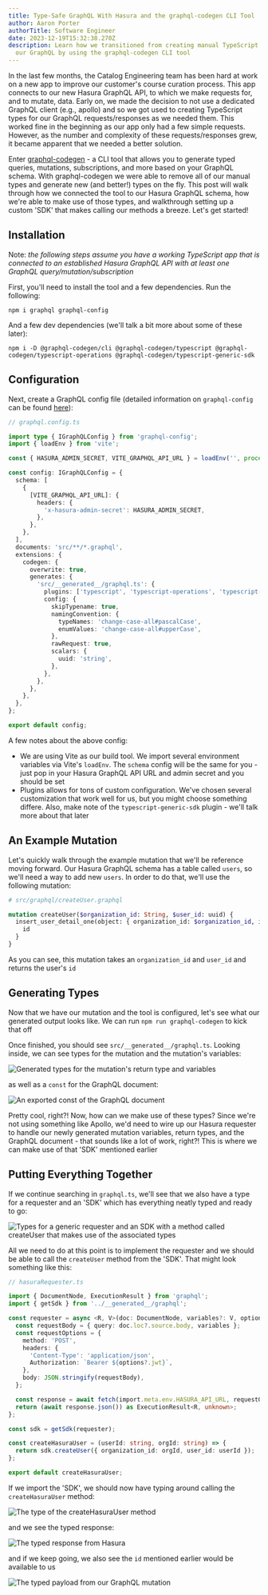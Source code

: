 ```yaml
---
title: Type-Safe GraphQL With Hasura and the graphql-codegen CLI Tool
author: Aaron Porter
authorTitle: Software Engineer
date: 2023-12-19T15:32:38.270Z
description: Learn how we transitioned from creating manual TypeScript types for
  our GraphQL by using the graphql-codegen CLI tool
---
```

In the last few months, the Catalog Engineering team has been hard at work on a new app to improve our customer's course curation process. This app connects to our new Hasura GraphQL API, to which we make requests for, and to mutate, data. Early on, we made the decision to not use a dedicated GraphQL client (e.g., apollo) and so we got used to creating TypeScript types for our GraphQL requests/responses as we needed them. This worked fine in the beginning as our app only had a few simple requests. However, as the number and complexity of these requests/responses grew, it became apparent that we needed a better solution.

Enter [graphql-codegen](https://the-guild.dev/graphql/codegen) - a CLI tool that allows you to generate typed queries, mutations, subscriptions, and more based on your GraphQL schema. With graphql-codegen we were able to remove all of our manual types and generate new (and better!) types on the fly. This post will walk through how we connected the tool to our Hasura GraphQL schema, how we're able to make use of those types, and walkthrough setting up a custom 'SDK' that makes calling our methods a breeze. Let's get started!

## Installation

Note: *the following steps assume you have a working TypeScript app that is connected to an established Hasura GraphQL API with at least one GraphQL query/mutation/subscription*

First, you'll need to install the tool and a few dependencies. Run the following:

```shell
npm i graphql graphql-config
```

And a few dev dependencies (we'll talk a bit more about some of these later):

```shell
npm i -D @graphql-codegen/cli @graphql-codegen/typescript @graphql-codegen/typescript-operations @graphql-codegen/typescript-generic-sdk
```

## Configuration

Next, create a GraphQL config file (detailed information on `graphql-config` can be found [here](https://the-guild.dev/graphql/config/docs)):

```typescript
// graphql.config.ts

import type { IGraphQLConfig } from 'graphql-config';
import { loadEnv } from 'vite';

const { HASURA_ADMIN_SECRET, VITE_GRAPHQL_API_URL } = loadEnv('', process.cwd(), '');

const config: IGraphQLConfig = {
  schema: [
    {
      [VITE_GRAPHQL_API_URL]: {
        headers: {
          'x-hasura-admin-secret': HASURA_ADMIN_SECRET,
        },
      },
    },
  ],
  documents: 'src/**/*.graphql',
  extensions: {
    codegen: {
      overwrite: true,
      generates: {
        'src/__generated__/graphql.ts': {
          plugins: ['typescript', 'typescript-operations', 'typescript-generic-sdk'],
          config: {
            skipTypename: true,
            namingConvention: {
              typeNames: 'change-case-all#pascalCase',
              enumValues: 'change-case-all#upperCase',
            },
            rawRequest: true,
            scalars: {
              uuid: 'string',
            },
          },
        },
      },
    },
  },
};

export default config;
```

A few notes about the above config:

* We are using Vite as our build tool. We import several environment variables via Vite's `loadEnv`. The `schema` config will be the same for you - just pop in your Hasura GraphQL API URL and admin secret and you should be set
* Plugins allows for tons of custom configuration. We've chosen several customization that work well for us, but you might choose something differe. Also, make note of the `typescript-generic-sdk` plugin - we'll talk more about that later

## An Example Mutation

Let's quickly walk through the example mutation that we'll be reference moving forward. Our Hasura GraphQL schema has a table called `users`, so we'll need a way to add new `users`. In order to do that, we'll use the following mutation:

```graphql
# src/graphql/createUser.graphql

mutation createUser($organization_id: String, $user_id: uuid) {
  insert_user_detail_one(object: { organization_id: $organization_id, id: $user_id }) {
    id
  }
}
```

As you can see, this mutation takes an `organization_id` and `user_id` and returns the user's `id`

## Generating Types

Now that we have our mutation and the tool is configured, let's see what our generated output looks like. We can run `npm run graphql-codegen` to kick that off

Once finished, you should see `src/__generated__/graphql.ts`. Looking inside, we can see types for the mutation and the mutation's variables:

![Generated types for the mutation's return type and variables](mutation_return_type_and_variables.png)

as well as a `const` for the GraphQL document:

![An exported const of the GraphQL document](mutation_document.png)

Pretty cool, right?! Now, how can we make use of these types? Since we're not using something like Apollo, we'd need to wire up our Hasura requester to handle our newly generated mutation variables, return types, and the GraphQL document - that sounds like a lot of work, right?! This is where we can make use of that 'SDK' mentioned earlier

## Putting Everything Together

If we continue searching in `graphql.ts`, we'll see that we also have a type for a requester and an 'SDK' which has everything neatly typed and ready to go:

![Types for a generic requester and an SDK with a method called createUser that makes use of the associated types](generic_sdk_with_mutation.png)

All we need to do at this point is to implement the requester and we should be able to call the `createUser` method from the 'SDK'. That might look something like this:

```typescript
// hasuraRequester.ts

import { DocumentNode, ExecutionResult } from 'graphql';
import { getSdk } from '../__generated__/graphql';

const requester = async <R, V>(doc: DocumentNode, variables?: V, options?: { jwt: string }) => {
  const requestBody = { query: doc.loc?.source.body, variables };
  const requestOptions = {
    method: 'POST',
    headers: {
      'Content-Type': 'application/json',
      Authorization: `Bearer ${options?.jwt}`,
    },
    body: JSON.stringify(requestBody),
  };

  const response = await fetch(import.meta.env.HASURA_API_URL, requestOptions);
  return (await response.json()) as ExecutionResult<R, unknown>;
};

const sdk = getSdk(requester);

const createHasuraUser = (userId: string, orgId: string) => {
  return sdk.createUser({ organization_id: orgId, user_id: userId });
};

export default createHasuraUser;
```

If we import the 'SDK', we should now have typing around calling the `createHasuraUser` method:

![The type of the createHasuraUser method](requester_typed_method.png)

and we see the typed response:

![The typed response from Hasura](requester_typed_response.png)

and if we keep going, we also see the `id` mentioned earlier would be available to us

![The typed payload from our GraphQL mutation](requester_typed_response_data.png)